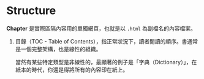 # Structure

**Chapter** 是實際區隔內容用的單獨網頁，也就是以 `.html` 為副檔名的內容檔案。

1. 目錄（TOC - Table of Contents），指正常狀況下，讀者閱讀的順序。書通常是一個完整架構，也是線性的組織。

    當然有某些特定類型是非線性的，最顯著的例子是「字典（Dictionary）」，在紙本的時代，你還是得將所有的內容印在紙上。